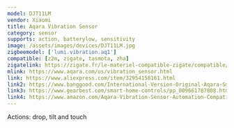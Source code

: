 ```yaml
---
model: DJT11LM
vendor: Xiaomi
title: Aqara Vibration Sensor
category: sensor
supports: action, batterylow, sensitivity 
image: /assets/images/devices/DJT11LM.jpg
zigbeemodel: ['lumi.vibration.aq1']
compatible: [z2m, zigate, tasmota, zha]
zigatelink: https://zigate.fr/le-materiel-compatible-zigate/compatible/capteurvibration
mlink: https://www.aqara.com/us/vibration_sensor.html
link: https://www.aliexpress.com/item/32954158161.html
link2: https://www.banggood.com/International-Version-Original-Aqara-Smart-Motion-Sensor-Smart-Home-Vibration-Detection-Alarm-p-1510741.html
link3: https://www.gearbest.com/smart-home-controls/pp_009661787808.html
link4: https://www.amazon.com/Aqara-Vibration-Sensor-Automation-Compatible/dp/B07PJT939B
---
```

Actions: drop, tilt and touch
